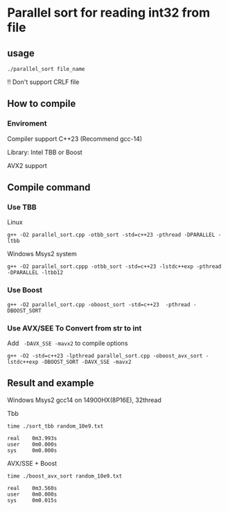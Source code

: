 # Parallel sort for reading int32 from file
## usage

```
./parallel_sort file_name
```

!! Don't support CRLF file


## How to compile
### Enviroment
Compiler support C++23 (Recommend gcc-14)

Library: Intel TBB or Boost

AVX2 support

## Compile command
### Use TBB
Linux
```
g++ -O2 parallel_sort.cpp -otbb_sort -std=c++23 -pthread -DPARALLEL -ltbb
```
Windows Msys2 system
```
g++ -O2 parallel_sort.cppp -otbb_sort -std=c++23 -lstdc++exp -pthread -DPARALLEL -ltbb12
```
### Use Boost
```
g++ -O2 parallel_sort.cpp -oboost_sort -std=c++23  -pthread -DBOOST_SORT
```
### Use AVX/SEE To Convert from str to int
Add ` -DAVX_SSE -mavx2` to compile options
```
g++ -O2 -std=c++23 -lpthread parallel_sort.cpp -oboost_avx_sort -lstdc++exp -DBOOST_SORT -DAVX_SSE -mavx2
```

## Result and example
Windows Msys2 gcc14 on 14900HX(8P16E), 32thread

Tbb
```
time ./sort_tbb random_10e9.txt

real    0m3.993s
user    0m0.000s
sys     0m0.000s
```
AVX/SSE + Boost
```
time ./boost_avx_sort random_10e9.txt 

real    0m3.560s
user    0m0.000s
sys     0m0.015s
```